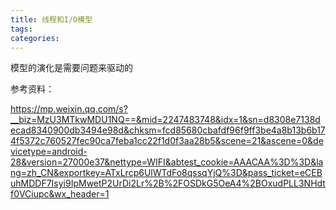 ```yaml
---
title: 线程和I/O模型
tags:
categories:
---
```


模型的演化是需要问题来驱动的

参考资料：

https://mp.weixin.qq.com/s?__biz=MzU3MTkwMDU1NQ==&mid=2247483748&idx=1&sn=d8308e7138decad8340900db3494e98d&chksm=fcd85680cbafdf96f9ff3be4a8b13b6b174f5372c760527fec90ca7feba1cc22f1d0f3aa28b5&scene=21&ascene=0&devicetype=android-28&version=27000e37&nettype=WIFI&abtest_cookie=AAACAA%3D%3D&lang=zh_CN&exportkey=ATxLrcp6UlWTdFo8qssqYjQ%3D&pass_ticket=eCEBuhMDDF7Isyi9IpMwetP2UrDi2Lr%2B%2FOSDkG5OeA4%2BOxudPLL3NHdtf0VCiupc&wx_header=1